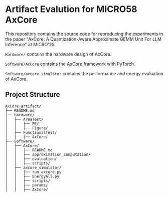 # Artifact Evalution for MICRO58 AxCore

This repository contains the source code for reproducing the experiments in the paper "AxCore: A Quantization-Aware Approximate GEMM Unit For LLM Inference" at MICRO'25.

`Hardware/` contains the hardware design of AxCore.

`Software/AxCore` contains the AxCore framework with PyTorch.

`Software/axcore_simulator` contains the performance and energy evaluation of AxCore. 


## Project Structure
```
AxCore_artifact/
├── README.md
├── Hardware/
│   ├── AreaTest/
│   │   ├── PE/
│   │   ├── Figure/
│   ├── FunctionalTest/
│   │   ├── AxCore/
├── Software/
│   ├── AxCore/
│   │   ├── README.md
│   │   ├── approximation_computation/
│   │   ├── evaluation/
│   │   ├── scripts/
│   ├── axcore_simulator/
│   │   ├── run_axcore.py
│   │   ├── EnergyAll.py
│   │   ├── scripts/
│   │   ├── params/
│   │   ├── AxCore/
```